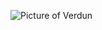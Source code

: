 ![Picture of Verdun](https://user-images.githubusercontent.com/76922482/132756241-fa6c734f-556a-46e1-8f3a-6e30219c5114.JPG)

